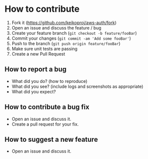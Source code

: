 # How to contribute

1. Fork it (<https://github.com/keikoproj/aws-auth/fork>)
2. Open an issue and discuss the feature / bug
3. Create your feature branch (`git checkout -b feature/fooBar`)
4. Commit your changes (`git commit -am 'Add some fooBar'`)
5. Push to the branch (`git push origin feature/fooBar`)
6. Make sure unit tests are passing
7. Create a new Pull Request

## How to report a bug

* What did you do? (how to reproduce)
* What did you see? (include logs and screenshots as appropriate)
* What did you expect?

## How to contribute a bug fix

* Open an issue and discuss it.
* Create a pull request for your fix.

## How to suggest a new feature

* Open an issue and discuss it.
